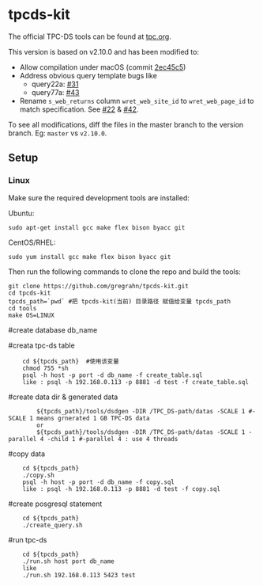 # tpcds-kit

The official TPC-DS tools can be found at [tpc.org](http://www.tpc.org/tpc_documents_current_versions/current_specifications.asp).

This version is based on v2.10.0 and has been modified to:

* Allow compilation under macOS (commit [2ec45c5](https://github.com/gregrahn/tpcds-kit/commit/2ec45c5ed97cc860819ee630770231eac738097c))
* Address obvious query template bugs like
  * query22a: [#31](https://github.com/gregrahn/tpcds-kit/issues/31)
  * query77a: [#43](https://github.com/gregrahn/tpcds-kit/issues/43)
* Rename `s_web_returns` column `wret_web_site_id` to `wret_web_page_id` to match specification. See [#22](https://github.com/gregrahn/tpcds-kit/issues/22) & [#42](https://github.com/gregrahn/tpcds-kit/issues/42).

To see all modifications, diff the files in the master branch to the version branch. Eg: `master` vs `v2.10.0`.

## Setup

### Linux

Make sure the required development tools are installed:

Ubuntu:
```
sudo apt-get install gcc make flex bison byacc git
```

CentOS/RHEL:
```
sudo yum install gcc make flex bison byacc git
```

Then run the following commands to clone the repo and build the tools:

```
git clone https://github.com/gregrahn/tpcds-kit.git
cd tpcds-kit
tpcds_path=`pwd` #把 tpcds-kit(当前) 目录路径 赋值给变量 tpcds_path
cd tools
make OS=LINUX
```

#create database db_name 

#creata tpc-ds table
```
	cd ${tpcds_path}  #使用该变量
	chmod 755 *sh
	psql -h host -p port -d db_name -f create_table.sql
	like : psql -h 192.168.0.113 -p 8881 -d test -f create_table.sql
```
#create data dir & generated data
```
        ${tpcds_path}/tools/dsdgen -DIR /TPC_DS-path/datas -SCALE 1 #-SCALE 1 means grnerated 1 GB TPC-DS data
        or
        ${tpcds_path}/tools/dsdgen -DIR /TPC_DS-path/datas -SCALE 1 -parallel 4 -child 1 #-parallel 4 : use 4 threads
```
#copy data 
```
	cd ${tpcds_path}
	./copy.sh
	psql -h host -p port -d db_name -f copy.sql
	like : psql -h 192.168.0.113 -p 8881 -d test -f copy.sql
```
#create posgresql statement 
```	
	cd ${tpcds_path}
	./create_query.sh
```
#run tpc-ds
```	
	cd ${tpcds_path}
	./run.sh host port db_name 
	like 
	./run.sh 192.168.0.113 5423 test
```


